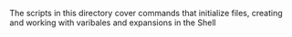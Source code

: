 The scripts in this directory cover commands that initialize files, creating and working with varibales and expansions in the Shell
